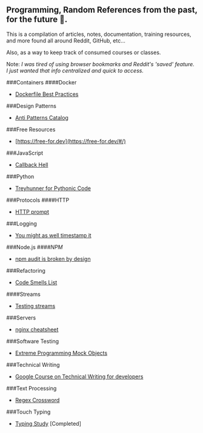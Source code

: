 ## Programming, Random References from the past, for the future :sunrise:.

This is a compilation of articles, notes, documentation, training resources, and more found all around Reddit, GitHub, etc...

Also, as a way to keep track of consumed courses or classes.

Note: _I was tired of using browser bookmarks and Reddit's 'saved' feature. I just wanted that info centralized and quick to access._

###Containers
####Docker

- [Dockerfile Best Practices](https://github.com/hexops/dockerfile)

###Design Patterns

- [Anti Patterns Catalog](https://wiki.c2.com/?AntiPatternsCatalog)

###Free Resources

- [https://free-for.dev](https://free-for.dev/#/)

###JavaScript

- [Callback Hell](http://callbackhell.com/)

###Python

- [Treyhunner for Pythonic Code](https://treyhunner.com/)

###Protocols
####HTTP

- [HTTP prompt](http://http-prompt.com/)

###Logging

- [You might as well timestamp it](https://changelog.com/posts/you-might-as-well-timestamp-it)

###Node.js
####_NPM_

- [npm audit is broken by design](https://overreacted.io/npm-audit-broken-by-design/)

###Refactoring

- [Code Smells List](https://refactoring.guru/refactoring/smells)

####Streams

- [Testing streams](https://dev.to/cdanielsen/testing-streams-a-primer-3n6e)

###Servers

- [nginx cheatsheet](https://vishnu.hashnode.dev/nginx-cheatsheet)

###Software Testing

- [Extreme Programming Mock Objects](https://www2.ccs.neu.edu/research/demeter/related-work/extreme-programming/MockObjectsFinal.PDF)

###Technical Writing

- [Google Course on Technical Writing for developers](https://developers.google.com/tech-writing)

###Text Processing

- [Regex Crossword](https://regexcrossword.com/)

###Touch Typing

- [Typing Study](https://www.typingstudy.com/) [Completed]
